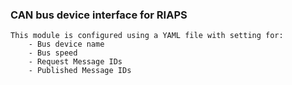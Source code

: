 ### CAN bus device interface for RIAPS

    This module is configured using a YAML file with setting for:
        - Bus device name
        - Bus speed
        - Request Message IDs
        - Published Message IDs
        

